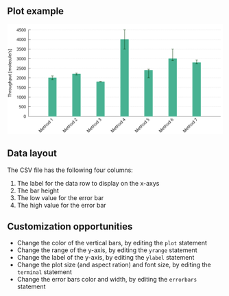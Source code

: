 ## Plot example
![histogram](pic/screenshot.png)

## Data layout

The CSV file has the following four columns:
1. The label for the data row to display on the x-axys
2. The bar height
3. The low value for the error bar
4. The high value for the error bar

## Customization opportunities

* Change the color of the vertical bars, by editing the `plot` statement
* Change the range of the y-axis, by editing the `yrange` statement
* Change the label of the y-axis, by editing the `ylabel` statement
* Change the plot size (and aspect ration) and font size, by editing the `terminal` statement
* Change the error bars color and width, by editing the `errorbars` statement
